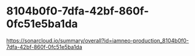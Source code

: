 # 8104b0f0-7dfa-42bf-860f-0fc51e5ba1da
https://sonarcloud.io/summary/overall?id=iamneo-production_8104b0f0-7dfa-42bf-860f-0fc51e5ba1da
